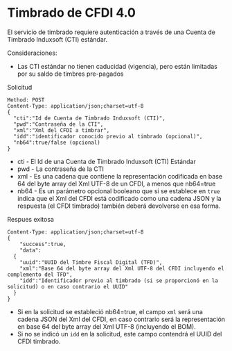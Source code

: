 # Timbrado de CFDI 4.0 #

El servicio de timbrado requiere autenticación a través de una Cuenta de Timbrado Induxsoft (CTI) estándar.

Consideraciones:
* Las CTI estándar no tienen caducidad (vigencia), pero están limitadas por su saldo de timbres pre-pagados

Solicitud
```
Method: POST
Content-Type: application/json;charset=utf-8
{
  "cti":"Id de Cuenta de Timbrado Induxsoft (CTI)",
  "pwd":"Contraseña de la CTI",
  "xml":"Xml del CFDI a timbrar",
  "idd":"identificador conocido previo al timbrado (opcional)",
  "nb64":true/false (opcional)
}
```
* cti - El Id de una Cuenta de Timbrado Induxsoft (CTI) Estándar
* pwd - La contraseña de la CTI
* xml - Es una cadena que contiene la representación codificada en base 64 del byte array del Xml UTF-8 de un CFDI, a menos que nb64=true
* nb64 - Es un parámetro opcional booleano que si se establece en ```true``` indica que el Xml del CFDI está codificado como una cadena JSON y la respuesta (el CFDI timbrado) también deberá devolverse en esa forma.

Respues exitosa
```
Content-Type: application/json;charset=utf-8
{
	"success":true,
	"data":
  {
    "uuid":"UUID del Timbre Fiscal Digital (TFD)",
    "xml":"Base 64 del byte array del Xml UTF-8 del CFDI incluyendo el complemento del TFD",
    "idd":"Identificador previo al timbrado (si se proporcionó en la solicitud) o en caso contrario el UUID"
  }
}
```

* Si en la solicitud se estableció nb64=true, el campo ```xml``` será una cadena JSON del Xml del CFDI, en caso contrario será la representación en base 64 del byte array del Xml UTF-8 (incluyendo el BOM).
* Si no se indicó un ```idd``` en la solicitud, este campo contendrá el UUID del CFDI timbrado.
